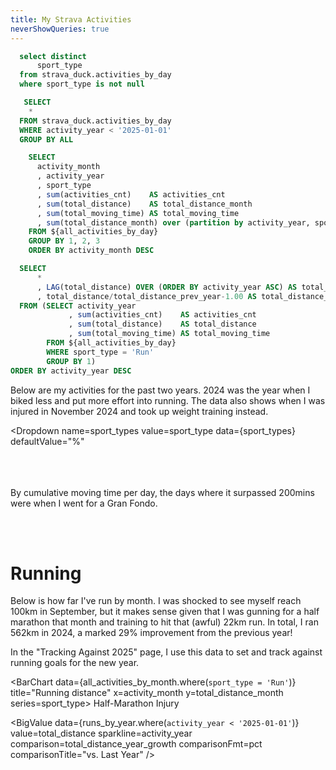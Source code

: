 ```yaml
---
title: My Strava Activities
neverShowQueries: true
---
```


```sql sport_types
  select distinct
      sport_type
  from strava_duck.activities_by_day
  where sport_type is not null
```

```sql all_activities_by_day
   SELECT
    *
  FROM strava_duck.activities_by_day
  WHERE activity_year < '2025-01-01'
  GROUP BY ALL
```

```sql all_activities_by_month
    SELECT 
      activity_month
      , activity_year
      , sport_type
      , sum(activities_cnt)    AS activities_cnt
      , sum(total_distance)    AS total_distance_month
      , sum(total_moving_time) AS total_moving_time
      , sum(total_distance_month) over (partition by activity_year, sport_type) AS total_distance_year
    FROM ${all_activities_by_day}
    GROUP BY 1, 2, 3
    ORDER BY activity_month DESC
```
```sql runs_by_year
  SELECT
      *
      , LAG(total_distance) OVER (ORDER BY activity_year ASC) AS total_distance_prev_year
      , total_distance/total_distance_prev_year-1.00 AS total_distance_year_growth
  FROM (SELECT activity_year
             , sum(activities_cnt)    AS activities_cnt
             , sum(total_distance)    AS total_distance
             , sum(total_moving_time) AS total_moving_time
        FROM ${all_activities_by_day}
        WHERE sport_type = 'Run'
        GROUP BY 1)
ORDER BY activity_year DESC
```


Below are my activities for the past two years. 2024 was the year when I biked less and put more effort into running.
The data also shows when I was injured in November 2024 and took up weight training instead.

<Dropdown 
    name=sport_types
    value=sport_type
    data={sport_types}
    defaultValue="%"
>
<DropdownOption value="%" valueLabel="All"/>
</Dropdown>
<BarChart
    data={all_activities_by_month.where(`sport_type like '${inputs.sport_types.value}'`)}
    title="Activities by Month, {inputs.sport_types.value}"
    x=activity_month
    y=activities_cnt
    series=sport_type
/>
<br><br><br>
By cumulative moving time per day, the days where it surpassed 200mins were when I went for a Gran Fondo.
<CalendarHeatmap 
    data={all_activities_by_day.where(`sport_type like '${inputs.sport_types.value}'`)}
    date=activity_day
    value=total_moving_time
    title="Activity Calendar Heatmap"
    subtitle="Gradient by total moving time (minutes)"
/>

<br><br>

# Running

Below is how far I've run by month. I was shocked to see myself reach 100km in September, but it makes sense given 
that I was gunning for a half marathon that month and training to hit that (awful) 22km run. 
In total, I ran 562km in 2024, a marked 29% improvement from the previous year! 

In the "Tracking Against 2025" page, I use this data to set and track against running goals for the new year.

<BarChart
    data={all_activities_by_month.where(`sport_type = 'Run'`)}
    title="Running distance"
    x=activity_month
    y=total_distance_month
    series=sport_type>
    <Callout x="2024-09-01" y=100 labelPosition=top labelWidth=fit>
        Half-Marathon
    </Callout>
    <Callout x="2024-11-01" y=5 labelPosition=top labelWidth=fit>
        Injury
    </Callout>
</BarChart>


<BigValue
  data={runs_by_year.where(`activity_year < '2025-01-01'`)}
  value=total_distance
  sparkline=activity_year
  comparison=total_distance_year_growth
  comparisonFmt=pct 
  comparisonTitle="vs. Last Year"
/>